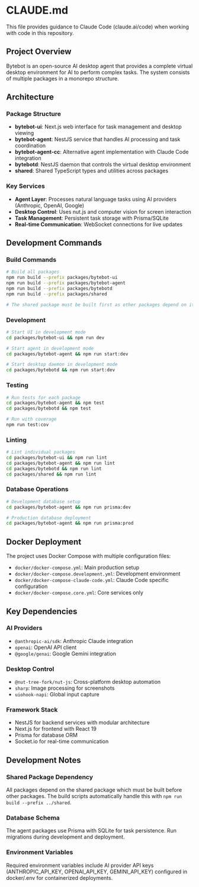 # CLAUDE.md

This file provides guidance to Claude Code (claude.ai/code) when working with code in this repository.

## Project Overview

Bytebot is an open-source AI desktop agent that provides a complete virtual desktop environment for AI to perform complex tasks. The system consists of multiple packages in a monorepo structure.

## Architecture

### Package Structure
- **bytebot-ui**: Next.js web interface for task management and desktop viewing
- **bytebot-agent**: NestJS service that handles AI processing and task coordination  
- **bytebot-agent-cc**: Alternative agent implementation with Claude Code integration
- **bytebotd**: NestJS daemon that controls the virtual desktop environment
- **shared**: Shared TypeScript types and utilities across packages

### Key Services
- **Agent Layer**: Processes natural language tasks using AI providers (Anthropic, OpenAI, Google)
- **Desktop Control**: Uses nut.js and computer vision for screen interaction
- **Task Management**: Persistent task storage with Prisma/SQLite
- **Real-time Communication**: WebSocket connections for live updates

## Development Commands

### Build Commands
```bash
# Build all packages
npm run build --prefix packages/bytebot-ui
npm run build --prefix packages/bytebot-agent  
npm run build --prefix packages/bytebotd
npm run build --prefix packages/shared

# The shared package must be built first as other packages depend on it
```

### Development
```bash
# Start UI in development mode
cd packages/bytebot-ui && npm run dev

# Start agent in development mode  
cd packages/bytebot-agent && npm run start:dev

# Start desktop daemon in development mode
cd packages/bytebotd && npm run start:dev
```

### Testing
```bash
# Run tests for each package
cd packages/bytebot-agent && npm test
cd packages/bytebotd && npm test

# Run with coverage
npm run test:cov
```

### Linting
```bash
# Lint individual packages
cd packages/bytebot-ui && npm run lint
cd packages/bytebot-agent && npm run lint
cd packages/bytebotd && npm run lint
cd packages/shared && npm run lint
```

### Database Operations
```bash
# Development database setup
cd packages/bytebot-agent && npm run prisma:dev

# Production database deployment
cd packages/bytebot-agent && npm run prisma:prod
```

## Docker Deployment

The project uses Docker Compose with multiple configuration files:
- `docker/docker-compose.yml`: Main production setup
- `docker/docker-compose.development.yml`: Development environment
- `docker/docker-compose-claude-code.yml`: Claude Code specific configuration
- `docker/docker-compose.core.yml`: Core services only

## Key Dependencies

### AI Providers
- `@anthropic-ai/sdk`: Anthropic Claude integration
- `openai`: OpenAI API client
- `@google/genai`: Google Gemini integration

### Desktop Control  
- `@nut-tree-fork/nut-js`: Cross-platform desktop automation
- `sharp`: Image processing for screenshots
- `uiohook-napi`: Global input capture

### Framework Stack
- NestJS for backend services with modular architecture
- Next.js for frontend with React 19
- Prisma for database ORM
- Socket.io for real-time communication

## Development Notes

### Shared Package Dependency
All packages depend on the shared package which must be built before other packages. The build scripts automatically handle this with `npm run build --prefix ../shared`.

### Database Schema
The agent packages use Prisma with SQLite for task persistence. Run migrations during development and deployment.

### Environment Variables
Required environment variables include AI provider API keys (ANTHROPIC_API_KEY, OPENAI_API_KEY, GEMINI_API_KEY) configured in docker/.env for containerized deployments.